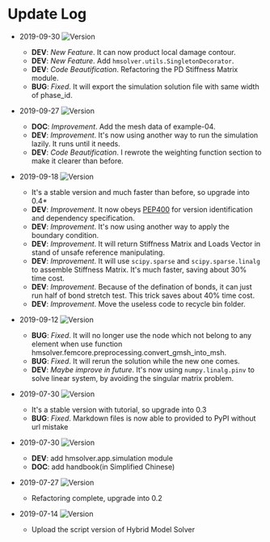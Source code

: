 # Update Log

* 2019-09-30 ![Version](https://img.shields.io/badge/pre--release-0.4.1a2-brightgreen.svg)
  * **DEV**: *New Feature*. It can now product local damage contour.
  * **DEV**: *New Feature*. Add `hmsolver.utils.SingletonDecorator`.
  * **DEV**: *Code Beautification*. Refactoring the PD Stiffness Matrix module.
  * **BUG**: *Fixed*. It will export the simulation solution file with same width of phase_id.

* 2019-09-27 ![Version](https://img.shields.io/badge/pre--release-0.4.0a1-brightgreen.svg)
  * **DOC**: *Improvement*. Add the mesh data of example-04.
  * **DEV**: *Improvement*. It's now using another way to run the simulation lazily. It runs until it needs.
  * **DEV**: *Code Beautification*. I rewrote the weighting function section to make it clearer than before.

* 2019-09-18 ![Version](https://img.shields.io/badge/pre--release-0.4.0a0-brightgreen.svg)
  * It's a stable version and much faster than before, so upgrade into 0.4*
  * **DEV**: *Improvement*. It now obeys [PEP400](https://www.python.org/dev/peps/pep-0440/) for version identification and dependency specification.
  * **DEV**: *Improvement*. It's now using another way to apply the boundary condition.
  * **DEV**: *Improvement*. It will return Stiffness Matrix and Loads Vector in stand of unsafe reference manipulating.
  * **DEV**: *Improvement*. It will use `scipy.sparse` and `scipy.sparse.linalg` to assemble Stiffness Matrix. It's much faster, saving about 30% time cost.
  * **DEV**: *Improvement*. Because of the defination of bonds, it can just run half of bond stretch test. This trick saves about 40% time cost.
  * **DEV**: *Improvement*. Move the useless code to recycle bin folder.
* 2019-09-12 ![Version](https://img.shields.io/badge/pre--release-0.3.1a90912-brightgreen.svg)
  * **BUG**: *Fixed*. It will no longer use the node which not belong to any element when use function hmsolver.femcore.preprocessing.convert_gmsh_into_msh.
  * **BUG**: *Fixed*. It will rerun the solution while the new one comes.
  * **DEV**: *Maybe improve in future*. It's now using `numpy.linalg.pinv` to solve linear system, by avoiding the singular matrix problem.
* 2019-07-30 ![Version](https://img.shields.io/badge/pre--release-0.3.0a90730-brightgreen.svg)
  * It's a stable version with tutorial, so upgrade into 0.3
  * **BUG**: *Fixed*. Markdown files is now able to provided to PyPI without url mistake
* 2019-07-30 ![Version](https://img.shields.io/badge/pre--release-0.2.2a90730-brightgreen.svg)
  * **DEV**: add hmsolver.app.simulation module
  * **DOC**: add handbook(in Simplified Chinese)
* 2019-07-27 ![Version](https://img.shields.io/badge/pre--release-0.2.1.a90727-brightgreen.svg)
  * Refactoring complete, upgrade into 0.2
* 2019-07-14 ![Version](https://img.shields.io/badge/prototype-0.1-red.svg)
  * Upload the script version of Hybrid Model Solver
